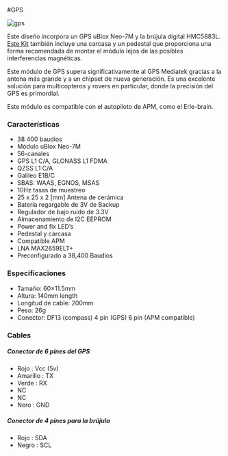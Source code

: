 #GPS

![gps](https://erlerobotics.com/blog/wp-content/uploads/2014/11/erle-gps1.jpg)

Este diseño incorpora un GPS uBlox Neo-7M y la brújula digital HMC5883L. [Este Kit](https://erlerobotics.com/blog/product/erle-gps-erle-ublox-gps-compass-kit/) también incluye una carcasa y un pedestal que proporciona una forma recomendada de montar el módulo lejos de las posibles interferencias magnéticas.

Este módulo de GPS supera significativamente al GPS Mediatek gracias a la antena más grande y a un chipset de nueva generación. Es una excelente solución para multicopteros y rovers en particular, donde la precisión del GPS es primordial. 

Este módulo es compatible con el autopiloto de APM, como el Erle-brain.

### Características

- 38 400 baudios
- Módulo uBlox Neo-7M
- 56-canales
- GPS L1 C/A, GLONASS L1 FDMA
- QZSS L1 C/A
- Galileo E1B/C
- SBAS: WAAS, EGNOS, MSAS
- 10Hz tasas de muestreo
- 25 x 25 x 2 [mm] Antena de cerámica
- Batería regargable de 3V de Backup
- Regulador de bajo ruido de 3.3V
- Almacenamiento de I2C EEPROM
- Power and fix LED’s
- Pedestal y carcasa
- Compatible APM 
- LNA MAX2659ELT+
- Preconfigurado a 38,400 Baudios

### Especificaciones

- Tamaño: 60×11.5mm
- Altura: 140mm length
- Longitud de cable: 200mm
- Peso: 26g
- Conector: DF13 (compass) 4 pin (GPS) 6 pin (APM compatible)

### Cables

##### Conector de 6 pines del GPS

- Rojo : Vcc (5v)
- Amarillo : TX
- Verde : RX
- NC
- NC
- Nero : GND

##### Conector de 4 pines para la brújula

- Rojo : SDA
- Negro : SCL
